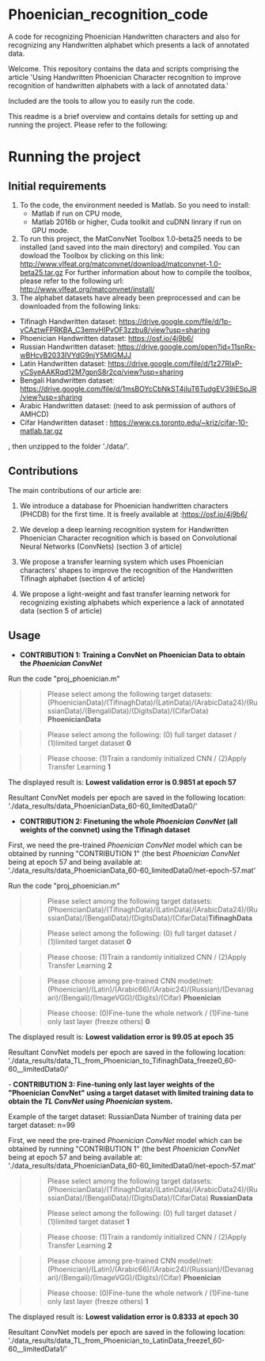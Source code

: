 # Phoenician_recognition_code
A code for recognizing Phoenician Handwritten characters and also for recognizing any Handwritten alphabet which presents a lack of annotated data.

Welcome. This repository contains the data and scripts comprising the article 'Using Handwritten Phoenician Character recognition to improve recognition of handwritten alphabets with a lack of annotated data.'

Included are the tools to allow you to easily run the code.

This readme is a brief overview and contains details for setting up and running the project. Please refer to the following:

<h1>Running the project</h1>
<h2>Initial requirements</h2>

1. To the code, the environment needed is Matlab. So you need to install: 
    * Matlab if run on CPU mode,
    * Matlab 2016b or higher, Cuda toolkit and cuDNN linrary if run on GPU mode.
2. To run this project, the MatConvNet Toolbox 1.0-beta25 needs to be installed (and saved into the main directory) and compiled. You can dowload the Toolbox by clicking on this link: http://www.vlfeat.org/matconvnet/download/matconvnet-1.0-beta25.tar.gz
For further information about how to compile the toolbox, please refer to the following url: http://www.vlfeat.org/matconvnet/install/
3. The alphabet datasets have already been preprocessed and can be downloaded from the following links:
- Tifinagh Handwritten dataset: https://drive.google.com/file/d/1p-vCAztwFPRKBA_C3emvHIPvOF3zzbu8/view?usp=sharing
- Phoenician Handwritten dataset: https://osf.io/4j9b6/
- Russian Handwritten dataset: https://drive.google.com/open?id=11snRx-wBHcvB2033IVYdG9njY5MIGMJJ
- Latin Handwritten dataset:  https://drive.google.com/file/d/1z27RIxP-yCSyeAAKRqd12M7gpnS8r2cq/view?usp=sharing
- Bengali Handwritten dataset: https://drive.google.com/file/d/1msBOYcCbNkST4jIuT6TudgEV39iESpJR/view?usp=sharing
- Arabic Handwritten dataset: (need to ask permission of authors of AMHCD)
- Cifar Handwritten dataset : https://www.cs.toronto.edu/~kriz/cifar-10-matlab.tar.gz

, then unzipped to the folder './data/'.

<h2>Contributions</h2>
The main contributions of our article are:

1. We introduce a database for Phoenician handwritten characters (PHCDB) for the first time. It is freely available at :https://osf.io/4j9b6/

2. We develop a deep learning recognition system for Handwritten Phoenician Character recognition which is based on Convolutional Neural Networks (ConvNets)  (section 3 of article)

3. We propose a transfer learning system which uses Phoenician characters’ shapes to improve the recognition of the Handwritten Tifinagh alphabet (section 4 of article)

4. We propose a light-weight and fast transfer learning network for recognizing existing alphabets which experience a lack of annotated data (section 5 of article)

<h2>Usage</h2>

- <b>CONTRIBUTION 1: Training a ConvNet on Phoenician Data to obtain the <i>Phoenician ConvNet</i></b>

Run the code "proj_phoenician.m"

>>Please select among the following target datasets: (PhoenicianData)/(TifinaghData)/(LatinData)/(ArabicData24)/(RussianData)/(BengaliData)/(DigitsData)/(CifarData) <b>PhoenicianData</b>

>>Please select among the following: (0) full target dataset / (1)limited target dataset <b>0</b>

>>Please choose: (1)Train a randomly initialized CNN / (2)Apply Transfer Learning <b>1</b>

The displayed result is: <b>Lowest validation error is 0.9851 at epoch 57</b>

Resultant ConvNet models per epoch are saved in the following location: './data_results/data_PhoenicianData_60-60_limitedData0/'

- <b>CONTRIBUTION 2: Finetuning the whole <i>Phoenician ConvNet</i> (all weights of the convnet) using the Tifinagh dataset </b>

First, we need the pre-trained <i>Phoenician ConvNet</i> model which can be obtained by running "CONTRIBUTION 1" (the best <i>Phoenician ConvNet</i> being at epoch 57  and being available at: './data_results/data_PhoenicianData_60-60_limitedData0/net-epoch-57.mat'

Run the code "proj_phoenician.m"

>>Please select among the following target datasets: (PhoenicianData)/(TifinaghData)/(LatinData)/(ArabicData24)/(RussianData)/(BengaliData)/(DigitsData)/(CifarData)<b>TifinaghData</b>

>>Please select among the following: (0) full target dataset / (1)limited target dataset <b>0</b>

>>Please choose: (1)Train a randomly initialized CNN / (2)Apply Transfer Learning <b>2</b>

>>Please choose among pre-trained CNN model/net: (Phoenician)/(Latin)/(Arabic66)/(Arabic24)/(Russian)/(Devanagari)/(Bengali)/(ImageVGG)/(Digits)/(Cifar) <b>Phoenician</b>

>>Please choose: (0)Fine-tune the whole network / (1)Fine-tune only last layer (freeze others) <b>0</b>

The displayed result is: <b>Lowest validation error is 99.05 at epoch 35</b>

Resultant ConvNet models per epoch are saved in the following location: './data_results/data_TL_from_Phoenician_to_TifinaghData_freeze0_60-60__limitedData0/'

-<b> CONTRIBUTION 3: Fine-tuning only last layer weights of the "Phoenician ConvNet" using a target dataset with limited training data to obtain the <i>TL ConvNet using Phoenician</i> system.</b>

Example of the target dataset: RussianData
Number of training data per target dataset: n=99

First, we need the pre-trained <i>Phoenician ConvNet</i> model which can be obtained by running "CONTRIBUTION 1" (the best <i>Phoenician ConvNet</i> being at epoch 57  and being available at: './data_results/data_PhoenicianData_60-60_limitedData0/net-epoch-57.mat'

>>Please select among the following target datasets: (PhoenicianData)/(TifinaghData)/(LatinData)/(ArabicData24)/(RussianData)/(BengaliData)/(DigitsData)/(CifarData) <b>RussianData</b>

>>Please select among the following: (0) full target dataset / (1)limited target dataset <b>1</b>

>>Please choose: (1)Train a randomly initialized CNN / (2)Apply Transfer Learning <b>2</b>

>>Please choose among pre-trained CNN model/net: (Phoenician)/(Latin)/(Arabic66)/(Arabic24)/(Russian)/(Devanagari)/(Bengali)/(ImageVGG)/(Digits)/(Cifar) <b>Phoenician</b>

>>Please choose: (0)Fine-tune the whole network / (1)Fine-tune only last layer (freeze others) <b>1</b>

The displayed result is: <b>Lowest validation error is 0.8333 at epoch 30</b>

Resultant ConvNet models per epoch are saved in the following location: './data_results/data_TL_from_Phoenician_to_LatinData_freeze1_60-60__limitedData1/'
